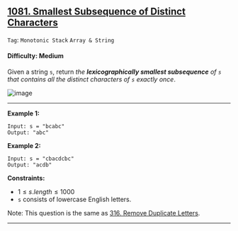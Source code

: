 ## [1081. Smallest Subsequence of Distinct Characters](https://leetcode.com/problems/smallest-subsequence-of-distinct-characters)

```Tag```: ```Monotonic Stack``` ```Array & String```

#### Difficulty: Medium

Given a string ```s```, return _the __lexicographically smallest subsequence__ of ```s``` that contains all the distinct characters of ```s``` exactly once_.

![image](https://github.com/quananhle/Python/assets/35042430/c605e63e-7205-40e7-8a4e-0c6b65ef35fa)

---

__Example 1:__
```
Input: s = "bcabc"
Output: "abc"
```

__Example 2:__
```
Input: s = "cbacdcbc"
Output: "acdb"
```

__Constraints:__

- $1 \le s.length \le 1000$
- ```s``` consists of lowercase English letters.
 

Note: This question is the same as [316. Remove Duplicate Letters](https://leetcode.com/problems/remove-duplicate-letters/).

---
